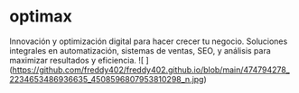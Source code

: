 # optimax
Innovación y optimización digital para hacer crecer tu negocio. Soluciones integrales en automatización, sistemas de ventas, SEO, y análisis para maximizar resultados y eficiencia.
![ ] (https://github.com/freddy402/freddy402.github.io/blob/main/474794278_2234653486936635_4508596807953810298_n.jpg)

